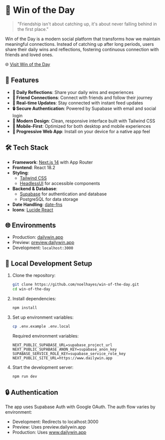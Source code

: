 # 🌟 Win of the Day

> "Friendship isn't about catching up, it's about never falling behind in the first place."

Win of the Day is a modern social platform that transforms how we maintain meaningful connections. Instead of catching up after long periods, users share their daily wins and reflections, fostering continuous connection with friends and loved ones.

🌐 [Visit Win of the Day](https://www.dailywin.app)

## 🚀 Features

- **📝 Daily Reflections**: Share your daily wins and experiences
- **👥 Friend Connections**: Connect with friends and follow their journey
- **🔄 Real-time Updates**: Stay connected with instant feed updates
- **🔒 Secure Authentication**: Powered by Supabase with email and social login
- **💅 Modern Design**: Clean, responsive interface built with Tailwind CSS
- **📱 Mobile-First**: Optimized for both desktop and mobile experiences
- **🌈 Progressive Web App**: Install on your device for a native app feel

## 🛠️ Tech Stack

- **Framework**: [Next.js 14](https://nextjs.org/) with App Router
- **Frontend**: React 18.2
- **Styling**: 
  - [Tailwind CSS](https://tailwindcss.com/)
  - [HeadlessUI](https://headlessui.com/) for accessible components
- **Backend & Database**: 
  - [Supabase](https://supabase.com/) for authentication and database
  - PostgreSQL for data storage
- **Date Handling**: [date-fns](https://date-fns.org/)
- **Icons**: [Lucide React](https://lucide.dev/)

## 🌐 Environments

- Production: [dailywin.app](https://www.dailywin.app)
- Preview: [preview.dailywin.app](https://preview.dailywin.app)
- Development: `localhost:3000`

## 🚀 Local Development Setup

1. Clone the repository:
   ```bash
   git clone https://github.com/noelhayes/win-of-the-day.git
   cd win-of-the-day
   ```

2. Install dependencies:
   ```bash
   npm install
   ```

3. Set up environment variables:
   ```bash
   cp .env.example .env.local
   ```
   
   Required environment variables:
   ```
   NEXT_PUBLIC_SUPABASE_URL=supabase_project_url
   NEXT_PUBLIC_SUPABASE_ANON_KEY=supabase_anon_key
   SUPABASE_SERVICE_ROLE_KEY=supabase_service_role_key
   NEXT_PUBLIC_SITE_URL=https://www.dailywin.app
   ```

4. Start the development server:
   ```bash
   npm run dev
   ```

## 🔒 Authentication

The app uses Supabase Auth with Google OAuth. The auth flow varies by environment:

- Development: Redirects to localhost:3000
- Preview: Uses preview.dailywin.app
- Production: Uses www.dailywin.app